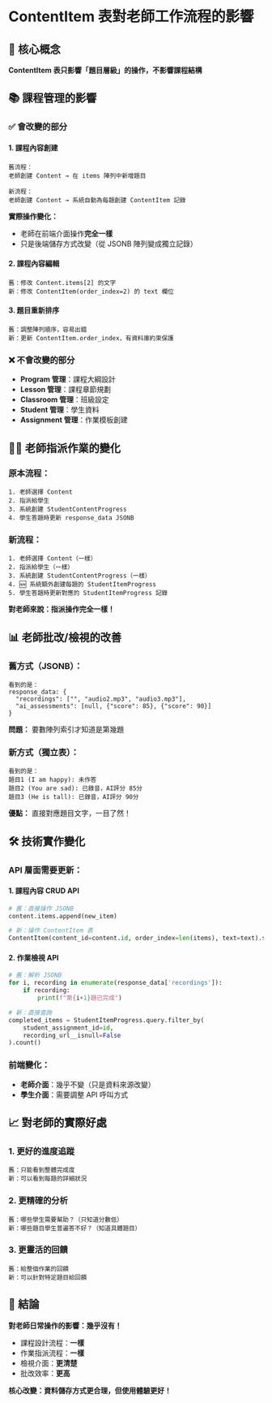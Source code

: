 # ContentItem 表對老師工作流程的影響

## 🎯 核心概念

**ContentItem 表只影響「題目層級」的操作，不影響課程結構**

## 📚 課程管理的影響

### ✅ **會改變的部分**

#### 1. **課程內容創建**
```
舊流程：
老師創建 Content → 在 items 陣列中新增題目

新流程：
老師創建 Content → 系統自動為每題創建 ContentItem 記錄
```

**實際操作變化：**
- 老師在前端介面操作**完全一樣**
- 只是後端儲存方式改變（從 JSONB 陣列變成獨立記錄）

#### 2. **課程內容編輯**
```
舊：修改 Content.items[2] 的文字
新：修改 ContentItem(order_index=2) 的 text 欄位
```

#### 3. **題目重新排序**
```
舊：調整陣列順序，容易出錯
新：更新 ContentItem.order_index，有資料庫約束保護
```

### ❌ **不會改變的部分**

- **Program 管理**：課程大綱設計
- **Lesson 管理**：課程章節規劃
- **Classroom 管理**：班級設定
- **Student 管理**：學生資料
- **Assignment 管理**：作業模板創建

## 👩‍🏫 老師指派作業的變化

### 原本流程：
```
1. 老師選擇 Content
2. 指派給學生
3. 系統創建 StudentContentProgress
4. 學生答題時更新 response_data JSONB
```

### 新流程：
```
1. 老師選擇 Content（一樣）
2. 指派給學生（一樣）
3. 系統創建 StudentContentProgress（一樣）
4. 🆕 系統額外創建每題的 StudentItemProgress
5. 學生答題時更新對應的 StudentItemProgress 記錄
```

**對老師來說：指派操作完全一樣！**

## 📊 老師批改/檢視的改善

### 舊方式（JSONB）：
```
看到的是：
response_data: {
  "recordings": ["", "audio2.mp3", "audio3.mp3"],
  "ai_assessments": [null, {"score": 85}, {"score": 90}]
}
```
**問題：** 要數陣列索引才知道是第幾題

### 新方式（獨立表）：
```
看到的是：
題目1 (I am happy): 未作答
題目2 (You are sad): 已錄音，AI評分 85分
題目3 (He is tall): 已錄音，AI評分 90分
```
**優點：** 直接對應題目文字，一目了然！

## 🛠️ 技術實作變化

### API 層面需要更新：

#### 1. **課程內容 CRUD API**
```python
# 舊：直接操作 JSONB
content.items.append(new_item)

# 新：操作 ContentItem 表
ContentItem(content_id=content.id, order_index=len(items), text=text).save()
```

#### 2. **作業檢視 API**
```python
# 舊：解析 JSONB
for i, recording in enumerate(response_data['recordings']):
    if recording:
        print(f"第{i+1}題已完成")

# 新：直接查詢
completed_items = StudentItemProgress.query.filter_by(
    student_assignment_id=id,
    recording_url__isnull=False
).count()
```

### 前端變化：
- **老師介面**：幾乎不變（只是資料來源改變）
- **學生介面**：需要調整 API 呼叫方式

## 📈 對老師的實際好處

### 1. **更好的進度追蹤**
```
舊：只能看到整體完成度
新：可以看到每題的詳細狀況
```

### 2. **更精確的分析**
```
舊：哪些學生需要幫助？（只知道分數低）
新：哪些題目學生普遍答不好？（知道具體題目）
```

### 3. **更靈活的回饋**
```
舊：給整個作業的回饋
新：可以針對特定題目給回饋
```

## 🎯 結論

**對老師日常操作的影響：幾乎沒有！**

- 課程設計流程：**一樣**
- 作業指派流程：**一樣**
- 檢視介面：**更清楚**
- 批改效率：**更高**

**核心改變：資料儲存方式更合理，但使用體驗更好！**
